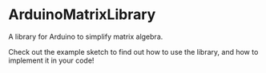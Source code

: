 # ArduinoMatrixLibrary
A library for Arduino to simplify matrix algebra.

Check out the example sketch to find out how to use the library, and how to implement it in your code!
